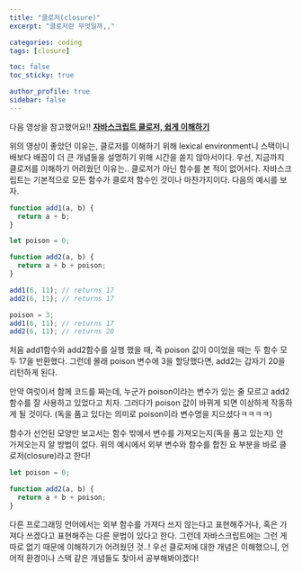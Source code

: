 ```yaml
---
title: "클로저(closure)"
excerpt: "클로저란 무엇일까,,"

categories: coding
tags: [closure]

toc: false
toc_sticky: true

author_profile: true
sidebar: false
---
```


다음 영상을 참고했어요!!
[**자바스크립트 클로저, 쉽게 이해하기**](https://www.youtube.com/watch?v=KmpofpqkitA&ab_channel=Taehoon)

위의 영상이 좋았던 이유는, 클로저를 이해하기 위해 lexical environment니 스택이니 배보다 배꼽이 더 큰 개념들을 설명하기 위해 시간을 쏟지 않아서이다. 우선, 지금까지 클로저를 이해하기 어려웠던 이유는.. 클로저가 아닌 함수를 본 적이 없어서다. 자바스크립트는 기본적으로 모든 함수가 클로저 함수인 것이나 마찬가지이다. 다음의 예시를 보자.

```javascript
function add1(a, b) {
  return a + b;
}

let poison = 0;

function add2(a, b) {
  return a + b + poison;
}

add1(6, 11); // returns 17
add2(6, 11); // returns 17

poison = 3;
add1(6, 11); // returns 17
add2(6, 11); // returns 20
```

처음 add1함수와 add2함수를 실행 했을 때, 즉 poison 값이 0이었을 때는 두 함수 모두 17을 반환했다. 그런데 몰래 poison 변수에 3을 할당했다면, add2는 갑자기 20을 리턴하게 된다.

만약 여럿이서 함께 코드를 짜는데, 누군가 poison이라는 변수가 있는 줄 모르고 add2 함수를 잘 사용하고 있었다고 치자. 그러다가 poison 값이 바뀌게 되면 이상하게 작동하게 될 것이다. (독을 품고 있다는 의미로 poison이라 변수명을 지으셨다ㅋㅋㅋㅋ)

함수가 선언된 모양만 보고서는 함수 밖에서 변수를 가져오는지(독을 품고 있는지) 안 가져오는지 알 방법이 없다.
위의 예시에서 외부 변수와 함수를 합친 요 부분을 바로 클로저(closure)라고 한다!

```javascript
let poison = 0;

function add2(a, b) {
  return a + b + poison;
}
```

다른 프로그래밍 언어에서는 외부 함수를 가져다 쓰지 않는다고 표현해주거나, 혹은 가져다 쓰겠다고 표현해주는 다른 문법이 있다고 한다. 그런데 자바스크립트에는 그런 게 따로 없기 때문에 이해하기가 어려웠던 것..! 우선 클로저에 대한 개념은 이해했으니, 언어적 환경이나 스택 같은 개념들도 찾아서 공부해봐야겠다!